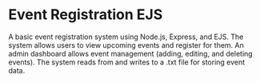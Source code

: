 # Event Registration EJS
 A basic event registration system using Node.js, Express, and EJS. The system allows users to view upcoming events and register for them. An admin dashboard allows event management (adding, editing, and deleting events). The system reads from and writes to a .txt file for storing event data. 
